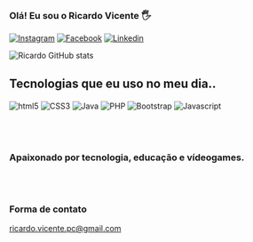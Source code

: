 ### Olá! Eu sou o Ricardo Vicente 🖐️




[![Instagram](https://img.shields.io/badge/Instagram-E4405F?style=for-the-badge&logo=instagram&logoColor=white)](https://www.instagram.com/_ricardo.vicente_/)
[![Facebook](https://img.shields.io/badge/Facebook-1877F2?style=for-the-badge&logo=facebook&logoColor=white)](https://web.facebook.com/Rick.S.Vicente/)
[![Linkedin](https://img.shields.io/badge/LinkedIn-0077B5?style=for-the-badge&logo=linkedin&logoColor=white)](https://www.linkedin.com/in/ricardo-vicente-199726216/)

![Ricardo GitHub stats](https://github-readme-stats.vercel.app/api?username=RicardoVicentepc&show_icons=true&theme=dracula)

## Tecnologias que eu uso no meu dia..
<div style="display: inline_block">
<img align="center" alt="html5" src="https://img.shields.io/badge/HTML5-E34F26?style=for-the-badge&logo=html5&logoColor=white">
<img align="center" alt="CSS3" src="https://img.shields.io/badge/CSS3-1572B6?style=for-the-badge&logo=css3&logoColor=white">
<img align="center" alt="Java" src="https://img.shields.io/badge/Java-ED8B00?style=for-the-badge&logo=java&logoColor=white">
<img align="center" alt="PHP" src="https://img.shields.io/badge/PHP-777BB4?style=for-the-badge&logo=php&logoColor=white">
<img align="center" alt="Bootstrap" src="https://img.shields.io/badge/Bootstrap-563D7C?style=for-the-badge&logo=bootstrap&logoColor=white">
<img align="center" alt="Javascript" src="https://img.shields.io/badge/JavaScript-323330?style=for-the-badge&logo=javascript&logoColor=F7DF1E">
</div><br><br><br>

### Apaixonado por tecnologia, educação e vídeogames.


<br><br>

### Forma de contato
ricardo.vicente.pc@gmail.com
